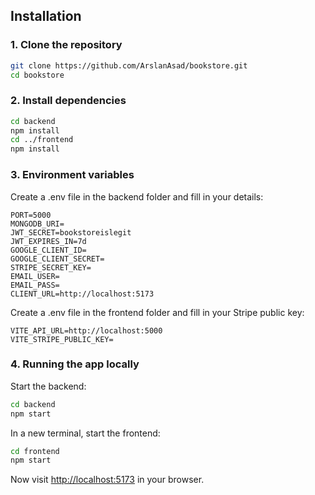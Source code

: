 ## Installation

### 1. Clone the repository
```bash
git clone https://github.com/ArslanAsad/bookstore.git
cd bookstore
```

### 2. Install dependencies
```bash
cd backend
npm install
cd ../frontend
npm install
```

### 3. Environment variables
Create a .env file in the backend folder and fill in your details:
```.env
PORT=5000
MONGODB_URI=
JWT_SECRET=bookstoreislegit
JWT_EXPIRES_IN=7d
GOOGLE_CLIENT_ID=
GOOGLE_CLIENT_SECRET=
STRIPE_SECRET_KEY=
EMAIL_USER=
EMAIL_PASS=
CLIENT_URL=http://localhost:5173
```
Create a .env file in the frontend folder and fill in your Stripe public key:
```.env
VITE_API_URL=http://localhost:5000
VITE_STRIPE_PUBLIC_KEY=
```

### 4. Running the app locally
Start the backend:
```bash
cd backend
npm start
```
In a new terminal, start the frontend:
```bash
cd frontend
npm start
```
Now visit [http://localhost:5173](http://localhost:5173) in your browser.
